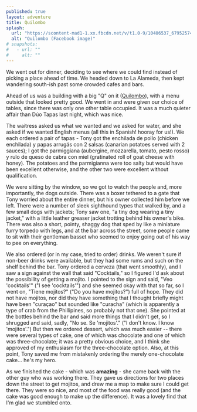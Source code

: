 ```yaml
---
published: true
layout: adventure
title: Quilombo
splash:
  url: "https://scontent-mad1-1.xx.fbcdn.net/v/t1.0-9/10406537_679525745472312_145046509725539020_n.jpg?oh=c0735648dfe76e856b47ebfbb683f925&oe=58B4DD05"
  alt: "Quilombo (Facebook image)"
# snapshots:
#   - url: ""
#     alt: ""
---
```


We went out for dinner, deciding to see where we could find instead of picking a place ahead of time. We headed down to La Alameda, then kept wandering south-ish past some crowded cafes and bars.

Ahead of us was a building with a big "Q" on it ([Quilombo](https://www.facebook.com/quilombocafesevilla)), with a menu outside that looked pretty good. We went in and were given our choice of tables, since there was only one other table occupied. It was a much quieter affair than Dúo Tapas last night, which was nice.

The waitress asked us what we wanted and we asked for water, and she asked if we wanted English menus (all this in Spanish! hooray for us!). We each ordered a pair of tapas - Tony got the enchilada de pollo (chicken enchilada) y papas arrugás con 2 salsas (canarian potatoes served with 2 sauces); I got the parmiggiana (aubergine, mozzarella, tomato, pesto rosso) y rulo de queso de cabra con miel (gratinated roll of goat cheese with honey). The potatoes and the parmigianna were too salty but would have been excellent otherwise, and the other two were excellent without qualification.

We were sitting by the window, so we got to watch the people and, more importantly, the dogs outside. There was a boxer tethered to a gate that Tony worried about the entire dinner, but his owner collected him before we left. There were a number of sleek sighthound types that walked by, and a few small dogs with jackets; Tony saw one, "a tiny dog wearing a tiny jacket," with a little leather greaser jacket trotting behind his owner's bike. There was also a short, pointy, shaggy dog that sped by like a miniature furry torpedo with legs, and at the bar across the street, some people came to sit with their gentleman basset who seemed to enjoy going out of his way to pee on everything.

We also ordered (or in my case, tried to order) drinks. We weren't sure if non-beer drinks were available, but they had some rums and such on the shelf behind the bar. Tony ordered a cerveza (that went smoothly), and I saw a sign against the wall that said "Cocktails," so I figured I'd ask about the possibility of getting a mojito. I pointed to the sign and said, "Veo 'cocktails'" ("I see 'cocktails'") and she seemed okay with that so far, so I went on, "Tiene mojitos?" ("Do you have mojitos?") full of hope. They did not have mojitos, nor did they have something that I thought briefly might have been "curaçao" but sounded like "curacha" (which is apparently a type of crab from the Phillipines, so probably not that one). She pointed at the bottles behind the bar and said more things that I didn't get, so I shrugged and said, sadly, "No se. Se 'mojitos'." ("I don't know. I know 'mojitos'.") But then we ordered dessert, which was much easier -- there were several types of cake, one of which was chocolate and one of which was three-chocolate; it was a pretty obvious choice, and I think she approved of my enthusiasm for the three-chocolate option. Also, at this point, Tony saved me from mistakenly ordering the merely one-chocolate cake... he's my hero.

As we finished the cake - which was **amazing** - she came back with the other guy who was working there. They gave us directions for two places down the street to get mojitos, and drew me a map to make sure I could get there. They were so nice, and most of the food was really good (and the cake was good enough to make up the difference). It was a lovely find that I'm glad we stumbled onto.
